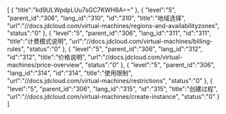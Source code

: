 [
	{
		"title":"kd9ULWpdpLUu7sGC7KWH8A=="
	},
	{
		"level":"5",
		"parent_id":"306",
		"lang_id":"310",
		"id":"310",
		"title":"地域选择",
		"url":"//docs.jdcloud.com/virtual-machines/regions-and-availabilityzones",
		"status":"0"
	},
	{
		"level":"5",
		"parent_id":"306",
		"lang_id":"311",
		"id":"311",
		"title":"计费模式说明",
		"url":"//docs.jdcloud.com/virtual-machines/billing-rules",
		"status":"0"
	},
	{
		"level":"5",
		"parent_id":"306",
		"lang_id":"312",
		"id":"312",
		"title":"价格说明",
		"url":"//docs.jdcloud.com/virtual-machines/price-overview",
		"status":"0"
	},
	{
		"level":"5",
		"parent_id":"306",
		"lang_id":"314",
		"id":"314",
		"title":"使用限制",
		"url":"//docs.jdcloud.com/virtual-machines/restrictions",
		"status":"0"
	},
	{
		"level":"5",
		"parent_id":"306",
		"lang_id":"315",
		"id":"315",
		"title":"创建过程",
		"url":"//docs.jdcloud.com/virtual-machines/create-instance",
		"status":"0"
	}
]